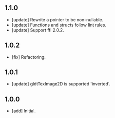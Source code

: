 ## 1.1.0
- [update] Rewrite a pointer to be non-nullable.
- [update] Functions and structs follow lint rules.
- [update] Support ffi 2.0.2.

## 1.0.2
- [fix] Refactoring.

## 1.0.1
- [update] gldtTexImage2D is supported 'inverted'.

## 1.0.0

- [add] Initial.
